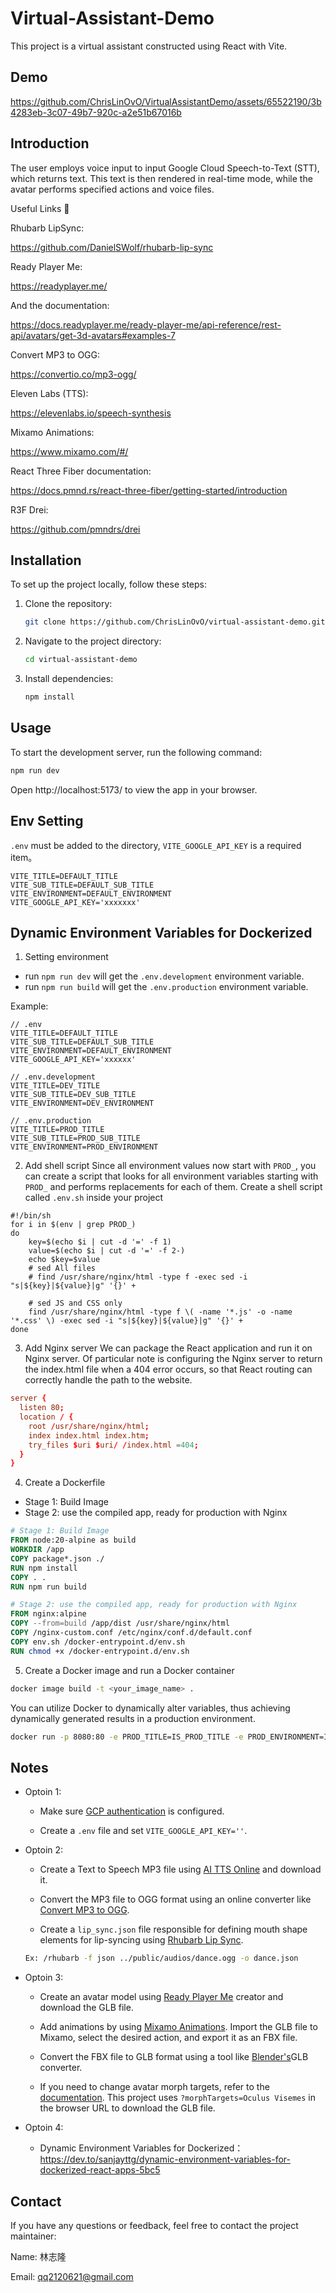 # Virtual-Assistant-Demo

This project is a virtual assistant constructed using React with Vite.

## Demo

https://github.com/ChrisLinOvO/VirtualAssistantDemo/assets/65522190/3b4283eb-3c07-49b7-920c-a2e51b67016b

## Introduction

The user employs voice input to input Google Cloud Speech-to-Text (STT), which returns text. This text is then rendered in real-time mode, while the avatar performs specified actions and voice files.

Useful Links 🔗

Rhubarb LipSync:

https://github.com/DanielSWolf/rhubarb-lip-sync

Ready Player Me:

https://readyplayer.me/

And the documentation:

https://docs.readyplayer.me/ready-player-me/api-reference/rest-api/avatars/get-3d-avatars#examples-7

Convert MP3 to OGG:

https://convertio.co/mp3-ogg/

Eleven Labs (TTS):

https://elevenlabs.io/speech-synthesis

Mixamo Animations:

https://www.mixamo.com/#/

React Three Fiber documentation:

https://docs.pmnd.rs/react-three-fiber/getting-started/introduction

R3F Drei:

https://github.com/pmndrs/drei

## Installation

To set up the project locally, follow these steps:

1. Clone the repository:

   ```bash
   git clone https://github.com/ChrisLinOvO/virtual-assistant-demo.git
   ```

2. Navigate to the project directory:

   ```bash
   cd virtual-assistant-demo
   ```

3. Install dependencies:

   ```bash
   npm install
   ```

## Usage

To start the development server, run the following command:

```bash
npm run dev
```

Open http://localhost:5173/ to view the app in your browser.

## Env Setting

`.env` must be added to the directory, `VITE_GOOGLE_API_KEY` is a required item。

```
VITE_TITLE=DEFAULT_TITLE
VITE_SUB_TITLE=DEFAULT_SUB_TITLE
VITE_ENVIRONMENT=DEFAULT_ENVIRONMENT
VITE_GOOGLE_API_KEY='xxxxxxx'
```

## Dynamic Environment Variables for Dockerized

1. Setting environment

- run `npm run dev` will get the `.env.development` environment variable.
- run `npm run build` will get the `.env.production` environment variable.

Example:

```
// .env
VITE_TITLE=DEFAULT_TITLE
VITE_SUB_TITLE=DEFAULT_SUB_TITLE
VITE_ENVIRONMENT=DEFAULT_ENVIRONMENT
VITE_GOOGLE_API_KEY='xxxxxx'
```

```
// .env.development
VITE_TITLE=DEV_TITLE
VITE_SUB_TITLE=DEV_SUB_TITLE
VITE_ENVIRONMENT=DEV_ENVIRONMENT
```

```
// .env.production
VITE_TITLE=PROD_TITLE
VITE_SUB_TITLE=PROD_SUB_TITLE
VITE_ENVIRONMENT=PROD_ENVIRONMENT
```

2. Add shell script
   Since all environment values now start with `PROD_`, you can create a script that looks for all environment variables starting with `PROD_` and performs replacements for each of them. Create a shell script called `.env.sh` inside your project

```shell
#!/bin/sh
for i in $(env | grep PROD_)
do
	key=$(echo $i | cut -d '=' -f 1)
	value=$(echo $i | cut -d '=' -f 2-)
	echo $key=$value
    # sed All files
	# find /usr/share/nginx/html -type f -exec sed -i "s|${key}|${value}|g" '{}' +

    # sed JS and CSS only
    find /usr/share/nginx/html -type f \( -name '*.js' -o -name '*.css' \) -exec sed -i "s|${key}|${value}|g" '{}' +
done
```

3. Add Nginx server
   We can package the React application and run it on Nginx server. Of particular note is configuring the Nginx server to return the index.html file when a 404 error occurs, so that React routing can correctly handle the path to the website.

```conf
server {
  listen 80;
  location / {
    root /usr/share/nginx/html;
    index index.html index.htm;
    try_files $uri $uri/ /index.html =404;
  }
}
```

4. Create a Dockerfile

- Stage 1: Build Image
- Stage 2: use the compiled app, ready for production with Nginx

```Dockerfile
# Stage 1: Build Image
FROM node:20-alpine as build
WORKDIR /app
COPY package*.json ./
RUN npm install
COPY . .
RUN npm run build

# Stage 2: use the compiled app, ready for production with Nginx
FROM nginx:alpine
COPY --from=build /app/dist /usr/share/nginx/html
COPY /nginx-custom.conf /etc/nginx/conf.d/default.conf
COPY env.sh /docker-entrypoint.d/env.sh
RUN chmod +x /docker-entrypoint.d/env.sh
```

5. Create a Docker image and run a Docker container

```zsh
docker image build -t <your_image_name> .
```

You can utilize Docker to dynamically alter variables, thus achieving dynamically generated results in a production environment.

```zsh
docker run -p 8080:80 -e PROD_TITLE=IS_PROD_TITLE -e PROD_ENVIRONMENT=IS_PROD <your_image_name>
```

## Notes

- Optoin 1:

  - Make sure [GCP authentication](https://cloud.google.com/docs/authentication/application-default-credentials) is configured.

  - Create a `.env` file and set `VITE_GOOGLE_API_KEY=''`.

- Optoin 2:

  - Create a Text to Speech MP3 file using [AI TTS Online](https://elevenlabs.io/text-to-speech) and download it.

  - Convert the MP3 file to OGG format using an online converter like [Convert MP3 to OGG](https://convertio.co/zh/mp3-ogg/).

  - Create a `lip_sync.json` file responsible for defining mouth shape elements for lip-syncing using [Rhubarb Lip Sync](https://github.com/DanielSWolf/rhubarb-lip-sync?tab=readme-ov-file#how-to-run-rhubarb-lip-sync).

  ```bash
  Ex: /rhubarb -f json ../public/audios/dance.ogg -o dance.json
  ```

- Optoin 3:

  - Create an avatar model using [Ready Player Me](https://readyplayer.me/) creator and download the GLB file.

  - Add animations by using [Mixamo Animations](https://www.mixamo.com/#/). Import the GLB file to Mixamo, select the desired action, and export it as an FBX file.

  - Convert the FBX file to GLB format using a tool like [Blender's](https://www.blender.org/download/)GLB converter.

  - If you need to change avatar morph targets, refer to the [documentation](https://docs.readyplayer.me/ready-player-me/api-reference/rest-api/avatars/get-3d-avatars#examples-7). This project uses `?morphTargets=Oculus Visemes` in the browser URL to download the GLB file.

- Optoin 4:
  - Dynamic Environment Variables for Dockerized：https://dev.to/sanjayttg/dynamic-environment-variables-for-dockerized-react-apps-5bc5

## Contact

If you have any questions or feedback, feel free to contact the project maintainer:

Name: 林志隆

Email: qq2120621@gmail.com
